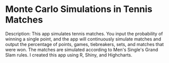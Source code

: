 # Monte Carlo Simulations in Tennis Matches

Description: This app simulates tennis matches. You input the probability of winning a single point, and the app will continuously simulate matches and output the percentage of points, games, tiebreakers, sets, and matches that were won. The matches are simulated according to Men's Single's Grand Slam rules. I created this app using R, Shiny, and Highcharts.